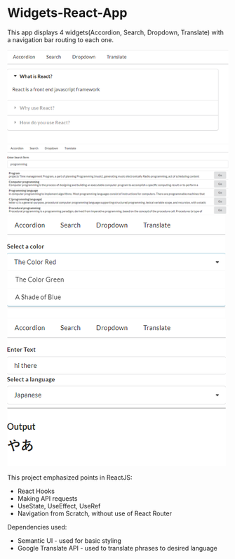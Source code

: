 # Widgets-React-App

This app displays 4 widgets(Accordion, Search, Dropdown, Translate) with a navigation bar routing to each one.

![accordion-widget](/accordion-widget.png)
![search-widget](/search-widget.png)
![dropdown-widget](/dropdown-widget.png)
![translate-widget](/translate-widget.png)

This project emphasized points in ReactJS:
* React Hooks
* Making API requests
* UseState, UseEffect, UseRef
* Navigation from Scratch, without use of React Router

Dependencies used:
* Semantic UI - used for basic styling
* Google Translate API - used to translate phrases to desired language 
